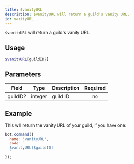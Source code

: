 ```yaml
---
title: $vanityURL 
description: $vanityURL will return a guild's vanity URL.
id: vanityURL
---
```


`$vanityURL` will return a guild's vanity URL.

## Usage

```php
$vanityURL[guildID?]
```

## Parameters 


| Field    | Type    | Description | Required |
| -------- | ------- | ----------- |:--------:|
| guildID? | integer | guild ID    |    no    |


## Example

This will return the vanity URL of your guild, if you have one:

```javascript
bot.command({
  name: 'vanityURL',
  code: `
  $vanityURL[$guildID]
  `
});
```
